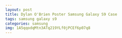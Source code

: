 ```yaml
---
layout: post
title: Dylan O'Brien Poster Samsung Galaxy S9 Case
tags: samsung galaxy s9
categories: samsung
img: 1A5qqodqMtn3ATq219YLf0jPCEf6p07q8
---
```

